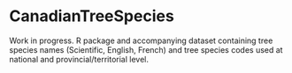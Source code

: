 # CanadianTreeSpecies
Work in progress. R package and accompanying dataset containing tree species names (Scientific, English, French) and tree species codes used at national and provincial/territorial level.
